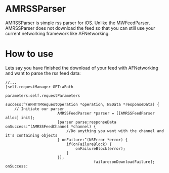 AMRSSParser
===========

AMRSSParser is simple rss parser for iOS. Unlike the MWFeedParser, AMRSSParser does not download the feed so that you can still use your current networking framework like AFNetworking.
 
How to use
===========
 
Lets say you have finished the download of your feed with AFNetworking and want to parse the rss feed data:


```
//...
[self.requestManager GET:aPath
                                      parameters:self.requestParameters
                                         success:^(AFHTTPRequestOperation *operation, NSData *responseData) {
    // Initiate our parser
                       AMRSSFeedParser *parser = [[AMRSSFeedParser alloc] init];
                       [parser parse:responseData onSuccess:^(AMRSSFeedChannel *channel) {
                           //Do anything you want with the channel and it's containing objects
                       } onFailure:^(NSError *error) {
                           if(onFailureBlock) {
                               onFailureBlock(error);
                           }
                       }];
                                       failure:onDownloadFailure];
onSuccess:

```
